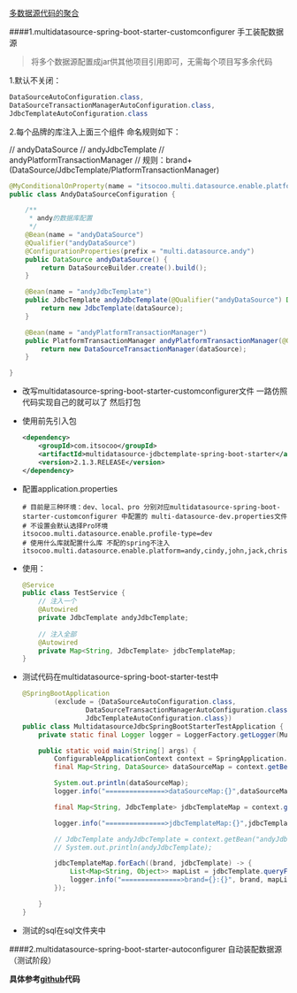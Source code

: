 [多数据源代码的聚合](https://github.com/itsocoo/multidatasource-starter)

####1.multidatasource-spring-boot-starter-customconfigurer 手工装配数据源

> 将多个数据源配置成jar供其他项目引用即可，无需每个项目写多余代码

1.默认不关闭：

```java
DataSourceAutoConfiguration.class,
DataSourceTransactionManagerAutoConfiguration.class,
JdbcTemplateAutoConfiguration.class
```

2.每个品牌的库注入上面三个组件 命名规则如下：

// andyDataSource 
// andyJdbcTemplate
// andyPlatformTransactionManager
// 规则：brand+(DataSource/JdbcTemplate/PlatformTransactionManager)

```java
@MyConditionalOnProperty(name = "itsocoo.multi.datasource.enable.platform", havingValue = "andy")
public class AndyDataSourceConfiguration {

    /**
     * andy的数据库配置
     */
    @Bean(name = "andyDataSource")
    @Qualifier("andyDataSource")
    @ConfigurationProperties(prefix = "multi.datasource.andy")
    public DataSource andyDataSource() {
        return DataSourceBuilder.create().build();
    }

    @Bean(name = "andyJdbcTemplate")
    public JdbcTemplate andyJdbcTemplate(@Qualifier("andyDataSource") DataSource dataSource) {
        return new JdbcTemplate(dataSource);
    }

    @Bean(name = "andyPlatformTransactionManager")
    public PlatformTransactionManager andyPlatformTransactionManager(@Qualifier("andyDataSource") DataSource dataSource) {
        return new DataSourceTransactionManager(dataSource);
    }

}
```

* 改写multidatasource-spring-boot-starter-customconfigurer文件 一路仿照代码实现自己的就可以了 然后打包

* 使用前先引入包

  ```xml
  <dependency>
      <groupId>com.itsocoo</groupId>
      <artifactId>multidatasource-jdbctemplate-spring-boot-starter</artifactId>
      <version>2.1.3.RELEASE</version>
  </dependency>
  ```

* 配置application.properties 

  ```properties
  # 目前是三种环境：dev、local、pro 分别对应multidatasource-spring-boot-starter-customconfigurer 中配置的 multi-datasource-dev.properties文件
  # 不设置会默认选择Pro环境
  itsocoo.multi.datasource.enable.profile-type=dev
  # 使用什么库就配置什么库 不配的spring不注入
  itsocoo.multi.datasource.enable.platform=andy,cindy,john,jack,chris,barry,celia,jones
  ```

* 使用：

  ```java
  @Service
  public class TestService {
      // 注入一个
      @Autowired
      private JdbcTemplate andyJdbcTemplate;
      
      // 注入全部
      @Autowired
      private Map<String, JdbcTemplate> jdbcTemplateMap;
  }
  ```

* 测试代码在multidatasource-spring-boot-starter-test中

  ```java
  @SpringBootApplication
          (exclude = {DataSourceAutoConfiguration.class,
                  DataSourceTransactionManagerAutoConfiguration.class,
                  JdbcTemplateAutoConfiguration.class})
  public class MultidatasourceJdbcSpringBootStarterTestApplication {
      private static final Logger logger = LoggerFactory.getLogger(MultidatasourceJdbcSpringBootStarterTestApplication.class);
  
      public static void main(String[] args) {
          ConfigurableApplicationContext context = SpringApplication.run(MultidatasourceJdbcSpringBootStarterTestApplication.class, args);
          final Map<String, DataSource> dataSourceMap = context.getBeansOfType(DataSource.class);
  
          System.out.println(dataSourceMap);
          logger.info("===============>dataSourceMap:{}",dataSourceMap);
  
          final Map<String, JdbcTemplate> jdbcTemplateMap = context.getBeansOfType(JdbcTemplate.class);
  
          logger.info("===============>jdbcTemplateMap:{}",jdbcTemplateMap);
  
          // JdbcTemplate andyJdbcTemplate = context.getBean("andyJdbcTemplate", JdbcTemplate.class);
          // System.out.println(andyJdbcTemplate);
  
          jdbcTemplateMap.forEach((brand, jdbcTemplate) -> {
              List<Map<String, Object>> mapList = jdbcTemplate.queryForList("select * from multi_test limit 1");
              logger.info("===============>brand={}:{}", brand, mapList);
          });
  
      }
  }
  ```

* 测试的sql在sql文件夹中

####2.multidatasource-spring-boot-starter-autoconfigurer 自动装配数据源（测试阶段）





**具体参考[github](https://github.com/itsocoo/multidatasource-starter)代码**






